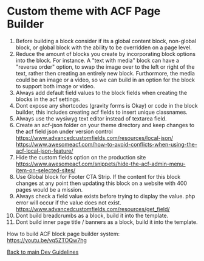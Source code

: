 # Custom theme with ACF Page Builder
1. Before building a block consider if its a global content block, non-global block, or global block with the ability to be overridden on a page level.
1. Reduce the amount of blocks you create by incorporating block options into the block. For instance. A "text with media" block can have a "reverse order" option, to swap the image over to the left or right of the text, rather then creating an entirely new block. Furthormore, the media could be an image or a video, so we can build in an option for the block to support both image or video.
2. Always add default field values to the block fields when creating the blocks in the acf settings. 
3. Dont expose any shortcodes (gravity forms is Okay) or code in the block builder, this includes creating acf fields to insert unique classnames.
4. Always use the wysiwyg text editor instead of textarea field. 
5. Create an acf-json folder on your theme directory and keep changes to the acf field json under version control https://www.advancedcustomfields.com/resources/local-json/
https://www.awesomeacf.com/how-to-avoid-conflicts-when-using-the-acf-local-json-feature/
5. Hide the custom fields option on the production site https://www.awesomeacf.com/snippets/hide-the-acf-admin-menu-item-on-selected-sites/
6. Use Global block for Footer CTA Strip. If the content for this block changes at any point then updating this block on a website with 400 pages would be a mission.
7. Always check a field value exists before trying to display the value. php error will occur if the value does not exist. https://www.advancedcustomfields.com/resources/get_field/
8. Dont build breadcrumbs as a block, build it into the template.
9. Dont build inner page title / banners as a block, build it into the template.

How to build ACF block page builder system:
https://youtu.be/vq5ZTOQw7hg


[Back to main Dev Guidelines](https://github.com/pixelstorm/coding_guidelines_custom_builds)
